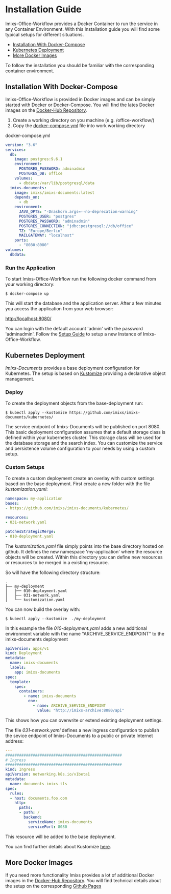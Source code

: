 # Installation Guide

Imixs-Office-Workflow provides a Docker Container to run the service in any Container Environment.
With this Installation guide you will find some typical setups for different situations.

 - [Installation With Docker-Compose](#installation-with-docker-compose)
 - [Kubernetes Deployment](#kubernetes-deployment)
 - [More Docker Images](#more-docker-images)

To follow the installation you should be familiar with the corresponding container environment.

## Installation With Docker-Compose

Imixs-Office-Workflow is provided in Docker images and can be simply started with Docker or Docker-Compose. You will find the lates Docker images on the [Docker-Hub Repository](https://hub.docker.com/repository/docker/imixs/imixs-office-workflow/general).

1. Create a working directory on you machine (e.g. /office-workflow/)
2. Copy the [docker-compose.yml](https://github.com/imixs/imixs-documents/blob/master/docker/docker-compose.yml) file into work working directory

docker-compose.yml

```yaml
version: "3.6"
services:
  db:
    image: postgres:9.6.1
    environment:
      POSTGRES_PASSWORD: adminadmin
      POSTGRES_DB: office
    volumes: 
      - dbdata:/var/lib/postgresql/data
  imixs-documents:
    image: imixs/imixs-documents:latest
    depends_on:
      - db
    environment:
      JAVA_OPTS: "-Dnashorn.args=--no-deprecation-warning"
      POSTGRES_USER: "postgres"
      POSTGRES_PASSWORD: "adminadmin"
      POSTGRES_CONNECTION: "jdbc:postgresql://db/office"      
      TZ: "Europe/Berlin"
      MAILGATEWAY: "localhost"
    ports:
      - "8080:8080"
volumes:
  dbdata: 
```

### Run the Application

To start Imixs-Office-Workflow run the following docker command from your working directory: 

    $ docker-compose up

This will start the database and the application server. 
After a few minutes you access the application from your web browser:

[http://localhost:8080/](http://localhost:8080/)

You can login with the default account 'admin' with the password 'adminadmin'. Follow the [Setup Guide](../quickstart.html) to setup a new Instance of Imixs-Office-Workflow.

## Kubernetes Deployment

*Imixs-Documents* provides a base deployment configuration for Kubernetes. The setup is based on [Kustomize](https://kubernetes.io/docs/tasks/manage-kubernetes-objects/kustomization/) providing a declarative object management.


### Deploy 

To create the deployment objects from the base-deployment run:

	$ kubectl apply --kustomize https://github.com/imixs/imixs-documents/kubernetes/

The service endpoint of Imixs-Documents will be published on port 8080.
This basic deployment configuration assumes that  a default storage class is defined within your kubernetes cluster. This storage class will be used for the database storage and the search index. You can customize the service and persistence volume configuration to your needs by using a custom setup.  
	

### Custom Setups

To create a custom deployment create an overlay with custom settings based on the base deployment. First create a new folder with the file *kustomization.yaml*:

```yaml
namespace: my-application
bases:
- https://github.com/imixs/imixs-documents/kubernetes/

resources:
- 031-network.yaml

patchesStrategicMerge:
- 010-deployment.yaml
```

The *kustomization.yaml* file simply points into the base directory hosted on github. It defines the new namespace 'my-application' where the resource objects will be created. Within this directory you can define new resources or resources to be merged in a existing resource. 

So will have the following directory structure:

```
.
├── my-deployment
│   ├── 010-deployment.yaml
│   ├── 031-network.yaml
│   └── kustomization.yaml
```

You can now build the overlay with:

	$ kubectl apply --kustomize  ./my-deployment


In this example the file *010-deployment.yaml* adds a new additional environment variable with the name "ARCHIVE_SERVICE_ENDPOINT" to the imixs-documents deployment

```yaml
apiVersion: apps/v1
kind: Deployment
metadata:
  name: imixs-documents
  labels: 
    app: imixs-documents
spec:
  template:
    spec:
      containers:
        - name: imixs-documents
          env:
            - name: ARCHIVE_SERVICE_ENDPOINT
              value: "http://imixs-archive:8080/api"
```

This shows how you can overwrite or extend existing deployment settings.          

The file *031-network.yaml* defines a new ingress configuration to publish the sevice endpoint of Imixs-Documents to a public or private Internet address:

```yaml
---
###################################################
# Ingress
###################################################
kind: Ingress
apiVersion: networking.k8s.io/v1beta1
metadata:
  name: documents-imixs-tls
spec:
  rules:
  - host: documents.foo.com
    http:
      paths:
      - path: /
        backend:
          serviceName: imixs-documents
          servicePort: 8080
```

This resource will be added to the base deployment.

You can find further details about Kustomize [here](https://github.com/imixs/imixs-cloud/blob/master/doc/KUSTOMIZE.md). 


## More Docker Images

If you need more functionality Imixs provides a lot of additional Docker images in the [Docker-Hub Repository](https://hub.docker.com/repositories/imixs). You will find technical details about the setup on the corresponding [Github Pages](https://github.com/imixs)
